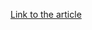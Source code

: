 [Link to the article](https://blog.nviso.eu/2023/03/20/icedids-vnc-backdoors-dark-cat-anubis-keyhole/)
